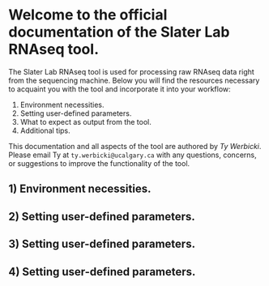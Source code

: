 # Welcome to the official documentation of the Slater Lab RNAseq tool.

The Slater Lab RNAseq tool is used for processing raw RNAseq data right from the sequencing machine. Below you will find the resources necessary to acquaint you with the tool and incorporate it into your workflow:

1. Environment necessities.
2. Setting user-defined parameters.
3. What to expect as output from the tool.
4. Additional tips.

This documentation and all aspects of the tool are authored by *Ty Werbicki*. Please email Ty at `ty.werbicki@ucalgary.ca` with any questions, concerns, or suggestions to improve the functionality of the tool.

## 1) Environment necessities.


## 2) Setting user-defined parameters.


## 3) Setting user-defined parameters.



## 4) Setting user-defined parameters.
